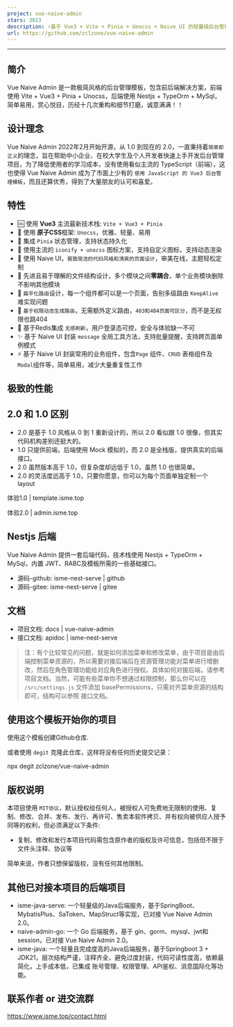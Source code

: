 ```yaml
---
project: vue-naive-admin
stars: 3823
description: ⚡️基于 Vue3 + Vite + Pinia + Unocss + Naive UI 的轻量级后台管理模板。
url: https://github.com/zclzone/vue-naive-admin
---
```


* * *

简介
--

Vue Naive Admin 是一款极简风格的后台管理模板，包含前后端解决方案，前端使用 Vite + Vue3 + Pinia + Unocss，后端使用 Nestjs + TypeOrm + MySql，简单易用，赏心悦目，历经十几次重构和细节打磨，诚意满满！！

设计理念
----

Vue Naive Admin 2022年2月开始开源，从 1.0 到现在的 2.0，一直秉持着`简单即正义`的理念，旨在帮助中小企业、在校大学生及个人开发者快速上手开发后台管理项目，为了降低使用者的学习成本，没有使用看似主流的 TypeScript（前端），这也使得 Vue Naive Admin 成为了市面上少有的 `使用 JavaScript 的 Vue3 后台管理模板`，而且还算优秀，得到了大量朋友的认可和喜爱。

特性
--

-   🆒 使用 **Vue3** 主流最新技术栈: `Vite + Vue3 + Pinia`
-   🍇 使用 **原子CSS**框架: `Unocss`，优雅、轻量、易用
-   🍍 集成 `Pinia` 状态管理，支持状态持久化
-   🤹 使用主流的 `iconify + unocss` 图标方案，支持自定义图标，支持动态渲染
-   🎨 使用 Naive UI，`极致简洁的代码风格和清爽的页面设计`，审美在线，主题轻松定制
-   👏 先进且易于理解的文件结构设计，多个模块之间**零耦合**，单个业务模块删除不影响其他模块
-   🚀 `扁平化路由`设计，每一个组件都可以是一个页面，告别多级路由 `KeepAlive` 难实现问题
-   🍒 `基于权限动态生成路由`，无需额外定义路由，`403和404页面可区分`，而不是无权限也跳404
-   🔐 基于Redis集成 `无感刷新`，用户登录态可控，安全与体验缺一不可
-   ✨ 基于 Naive UI 封装 `message` 全局工具方法，支持批量提醒，支持跨页面单例模式
-   ⚡️ 基于 Naive UI 封装常用的业务组件，包含`Page` 组件、`CRUD` 表格组件及 `Modal`组件等，简单易用，减少大量重复性工作

极致的性能
-----

2.0 和 1.0 区别
------------

-   2.0 是基于 1.0 风格从 0 到 1 重新设计的，所以 2.0 看似跟 1.0 很像，但其实代码机构差别还挺大的。
-   1.0 只提供前端，后端使用 Mock 模拟的，而 2.0 是全栈版，提供真实的后端接口。
-   2.0 虽然版本高于 1.0，但复杂度却远低于 1.0，虽然 1.0 也很简单。
-   2.0 的灵活度远高于 1.0，只要你愿意，你可以为每个页面单独定制一个 layout

体验1.0 | template.isme.top

体验2.0 | admin.isme.top

Nestjs 后端
---------

Vue Naive Admin 提供一套后端代码，技术栈使用 Nestjs + TypeOrm + MySql，内置 JWT、RABC及模板所需的一些基础接口。

-   源码-github: isme-nest-serve | github
-   源码-gitee: isme-nest-serve | gitee

文档
--

-   项目文档: docs | vue-naive-admin
-   接口文档: apidoc | isme-nest-serve

> 注：有个比较常见的问题，就是如何添加菜单和修改菜单，由于项目是由后端控制菜单资源的，所以需要对接后端后在资源管理功能对菜单进行增删改，然后在角色管理功能给对应角色进行授权。具体如何对接后端，请参考 项目文档。当然，可能有些菜单你不想通过权限控制，那么你可以在 `/src/settings.js` 文件添加 basePermissions，只需对齐菜单资源的结构即可，结构可以参照 接口文档。

使用这个模板开始你的项目
------------

使用这个模板创建Github仓库.

或者使用 `degit` 克隆此仓库，这样将没有任何历史提交记录：

npx degit zclzone/vue-naive-admin

版权说明
----

本项目使用 `MIT协议`，默认授权给任何人，被授权人可免费地无限制的使用、复制、修改、合并、发布、发行、再许可、售卖本软件拷贝、并有权向被供应人授予同等的权利，但必须满足以下条件:

-   复制、修改和发行本项目代码需包含原作者的版权及许可信息，包括但不限于文件头注释、协议等

简单来说，作者只想保留版权，没有任何其他限制。

其他已对接本项目的后端项目
-------------

-   isme-java-serve: 一个轻量级的Java后端服务，基于SpringBoot、MybatisPlus、SaToken、MapStruct等实现，已对接 Vue Naive Admin 2.0。
-   naive-admin-go: 一个 Go 后端服务，基于 gin、gorm、mysql、jwt和session，已对接 Vue Naive Admin 2.0。
-   isme-java: 一个轻量且完成度高的Java后端服务，基于Springboot 3 + JDK21，层次结构严谨，注释齐全，避免过度封装，代码可读性度高，依赖最简化，上手成本低，已集成 账号管理、权限管理、API鉴权、消息国际化等功能。

联系作者 or 进交流群
------------

https://www.isme.top/contact.html
